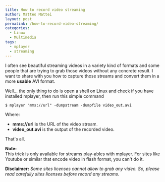 ```yaml
---
title: How to record video streaming
author: Matteo Mattei
layout: post
permalink: /how-to-record-video-streaming/
categories:
  - Linux
  - Multimedia
tags:
  - mplayer
  - streaming
---
```

I often see beautiful streaming videos in a variety kind of formats and some people that are trying to grab those videos without any concrete result. I want to share with you how to capture those streams and convert them in a more **usable** AVI format.

Well... the only thing to do is open a shell on Linux and check if you have installed mplayer, then run this simple command

    $ mplayer "mms://url" -dumpstream -dumpfile video_out.avi

Where:

 - **mms://url** is the URL of the video stream.
 - **video_out.avi** is the output of the recorded video.

That's all.

**Note:**  
This trick is only available for streams play-ables with mplayer. For sites like Youtube or similar that encode video in flash format, you can't do it.

**Disclaimer:**
*Some sites licenses cannot allow to grab any video. So, please read carefully sites licenses before record any streams.*
